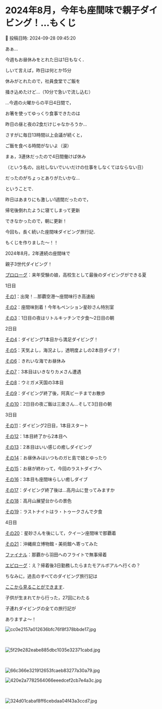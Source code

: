 # 2024年8月，今年も座間味で親子ダイビング！…もくじ

📅 投稿日時: 2024-09-28 09:45:20

あぁ…


今週もお昼休みをとれた日は1日もなく．


しいて言えば，昨日は何とか15分


休みがとれたので，社員食堂でご飯を


掻き込めたけど…（10分で急いで流し込む）





…今週の火曜からの平日4日間で，


お箸を使ってゆっくり食事できたのは


昨日の昼と夜の2食だけじゃなかろうか…





さすがに毎日13時間以上会議が続くと，


ご飯を食べる時間がないよ（涙）





まぁ，3連休だったので4日間働けば休み


（という名の，出社しないでいいだけの仕事をしなくてはならない日）


だったのがちょっとありがたいかな…





ということで．


昨日はあまりにも激しい1週間だったので，


帰宅後倒れたように寝てしまって更新


できなかったので，朝に更新！


今回も，長く続いた座間味ダイビング旅行記．


もくじを作りました～！！





2024年8月，2年連続の座間味で


親子3世代ダイビング！





[プロローグ](e53bf15f9930ba0c82d4d3230cf45061a.md)：来年受験の娘，高校生として最後のダイビングができる夏





1日目


[その1](efdd058d63d2852bfbbec64bd5c72c7fe.md)：出発！…那覇空港～座間味行き高速船


[その2](e86399c76375d8de37328d5f1eb8e0788.md)：座間味到着！今年もペンション星砂さん特別室


[その3](eba07e0dd54c297cbf64b2beda7dead4e.md)：1日目の夜はリトルキッチンで夕食～2日目の朝





2日目


[その4](ecf604baa121e50e13cb5565c197bbf40.md)：ダイビング1本目から満足ダイビング！


[その5](e280eac36d9247efc32ddbaa524e5de13.md)：天気よし，海況よし，透明度よしの2本目ダイブ！


[その6](eac2b38cb036ce0f0819b22d2d50185f9.md)：きれいな海でお昼休み


[その7](e611ed8a924267f0bbaf32a18123b7183.md)：3本目はいきなりカメさん遭遇


[その8](eedb8f746745c92544a51f440e06b8aa5.md)：ウミガメ天国の3本目


[その9](eda921cfd875d1bb2ebd4a78be4413360.md)：ダイビング終了後，阿真ビーチまでお散歩


[その10](e9ac15b11681ec41ed1b5975388b31838.md)：2日目の夜ご飯は三楽さん…そして3日目の朝





3日目


[その11](e1dd38d6dea338bc05a7071cf800fad02.md)：ダイビング2日目，1本目スタート


[その12](e4e10e588d345222f3542072809069230.md)：1本目終了から2本目へ


[その13](edf815086b663ef68069fe514777b709c.md)：2本目はいい感じの癒しダイビング


[その14](e9fd1b430f66a9b800d2f0c32cbbfd44b.md)：お昼休みはいつものガヒ島で娘とゆったり


[その15](e8510a8134cad4811a88bdf16688dfb48.md)：お昼が終わって，今回のラストダイブへ


[その16](ea705fe857a7ecc83bbe117a2963a9d03.md)：3本目も座間味らしい癒しダイブ


[その17](eb29f9340f43d8498e3582ca2d4ae2654.md)：ダイビング終了後は…高月山に登ってみますか


[その18](e83e7a035b5792332e3954b15ec8a361a.md)：高月山展望台からの景色


[その19](e1f54634452906196e5319dc3cf5ee05f.md)：ラストナイトはラ・トゥークさんで夕食





4日目


[その20](ea36b22791d8ce38fa90e1a9cb8e57a9b.md)：星砂さんを後にして，クイーン座間味で那覇着


[その21](eeb615befce4f9b63d44bd3f95b4eedb3.md)：沖縄県立博物館・美術館へ寄ってみた


[ファイナル](e6efedd95cc3144c17ff4406bc052520b.md)：那覇から羽田へのフライトで無事帰着





[エピローグ](ebab9e9d757ec6d78a61351ff4f5af35a.md)：え？帰着後3日勤務したらまたモアルボアルへ行くの？





ちなみに，過去のすべてのダイビング旅行記は


[ここから見ることができます](e019d16dddf9244b43f41d7afe00e2e4e.md)．


子供が生まれてから行った，27回にわたる


子連れダイビングの全ての旅行記が


ありますよ～！







![cc0e2157a012636bfc76f8f378bbde17.jpg](images/cc0e2157a012636bfc76f8f378bbde17.jpg)

　

![5f29e282eabe885dbc1035e32371cabd.jpg](images/5f29e282eabe885dbc1035e32371cabd.jpg)

　







![66c366e321912653fcaeb83277a30a79.jpg](images/66c366e321912653fcaeb83277a30a79.jpg)









![420e2a7782564066eeedcef2cb7e4a3c.jpg](images/420e2a7782564066eeedcef2cb7e4a3c.jpg)

　

![324d01cabaf8ff6cebdaa04f43a3ccd7.jpg](images/324d01cabaf8ff6cebdaa04f43a3ccd7.jpg)
